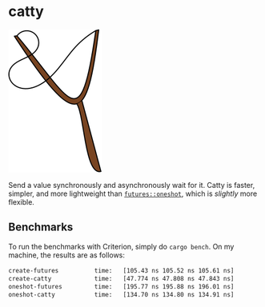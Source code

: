 # catty

![a picture of a slingshot](catty.svg)

Send a value synchronously and asynchronously wait for it. Catty is faster, simpler, and more lightweight than
[`futures::oneshot`](https://docs.rs/futures/0.3.5/futures/channel/oneshot/index.html), which is *slightly* more flexible.

## Benchmarks

To run the benchmarks with Criterion, simply do `cargo bench`. On my machine, the results are as follows:

```
create-futures          time:   [105.43 ns 105.52 ns 105.61 ns]
create-catty            time:   [47.774 ns 47.808 ns 47.843 ns]
oneshot-futures         time:   [195.77 ns 195.88 ns 196.01 ns]
oneshot-catty           time:   [134.70 ns 134.80 ns 134.91 ns]
```
